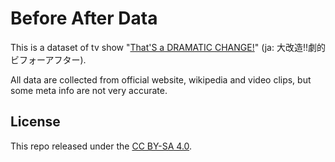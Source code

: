 # Before After Data

This is a dataset of tv show "[That'S a DRAMATIC CHANGE!](https://ja.wikipedia.org/wiki/%E5%A4%A7%E6%94%B9%E9%80%A0!!%E5%8A%87%E7%9A%84%E3%83%93%E3%83%95%E3%82%A9%E3%83%BC%E3%82%A2%E3%83%95%E3%82%BF%E3%83%BC)" (ja: 大改造!!劇的ビフォーアフター).

All data are collected from official website, wikipedia and video clips, but some meta info are not very accurate.

## License

This repo released under the [CC BY-SA 4.0](https://creativecommons.org/licenses/by/4.0/).

